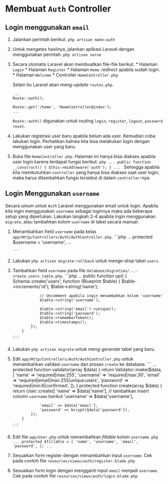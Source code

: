 # Membuat `Auth` Controller
## Login menggunakan `email`
1. Jalankan perintah berikut.
       ```
       php artisan make:auth
       ```
2. Untuk mengetes hasilnya, jalankan aplikasi Laravel dengan menggunakan perintah:
       ```
       php artisan serve
       ```
3. Secara otomatis Laravel akan membuatkan file-file berikut.
        * Halaman `Login`
        * Halaman `Register`
        * Halaman `Home`: _redirect_ apabila sudah login.
        * Halaman `Welcome`
        * Controller `HomeController.php`

    Selain itu Laravel akan meng-_update_ `routes.php`.
    ```
    ...
    Route::auth();

    Route::get('/home', 'HomeController@index');
    ...
    ```
    `Route::auth()` digunakan untuk routing `login`, `register`, `logout`, `password reset`.

4. Lakukan registrasi user baru apabila belum ada user. Kemudian coba lakukan login. Perhatikan bahwa kita bisa melakukan login dengan menggunakan user yang baru.
5. Buka file `HomeController.php`. Halaman ini hanya bisa diakses apabila user login karena terdapat fungsi berikut.
       ```php
       ...
           public function __construct()
           {
               $this->middleware('auth');
           }
       ...
       ```
Sehingga apabila kita membutuhkan `controller` yang hanya bisa diakses saat user login, maka harus ditambahkan fungsi tersebut di dalam `controller`-nya.

## Login Menggunakan `username`
Secara umum untuk `Auth` Laravel menggunakan email untuk login. Apabila kita ingin menggunakan `username` sebagai loginnya maka ada beberapa setup yang diperlukan. 
Lakukan langkah 2-4 apabila ingin menggunakan `migrate`, atau tambahkan kolom `username` di tabel secara manual.

1. Menambahkan field `username` pada kelas `app/Http/Controllers/Auth/AuthController.php`.
       ```php
       ...
           protected $username = 'username';
       ...
       
       ```
2. Lakukan `php artisan migrate:rollback` untuk menge-_drop_ tabel `users`.
3. Tambahkan field `username` pada file `database/migration/...-create_users_table.php`.
       ```php
       ...
           public function up()
           {
               Schema::create('users', function (Blueprint $table) {
                   $table->increments('id');
                   $table->string('name');
                   
                   // Uncomment apabila ingin menambahkan kolom 'username'
                   $table->string('username');
       
                   $table->string('email')->unique();
                   $table->string('password');
                   $table->rememberToken();
                   $table->timestamps();
               });
           }
       ...
       ```
4. Lakukan `php artisan migrate` untuk meng-_generate_ tabel yang baru.
5. Edit `app/Http/Controllers/Auth/AuthController.php` untuk menambahkan validasi `username` dan proses `create` ke database.
       ```
       ...
           protected function validator(array $data)
           {
               return Validator::make($data, [
                   'name' => 'required|max:255',
                   'username' => 'required|max:30',
                   'email' => 'required|email|max:255|unique:users',
                   'password' => 'required|min:6|confirmed',
               ]);
           }
           protected function create(array $data)
           {
               return User::create([
                   'name' => $data['name'],
                   // tambahkan insert column `username` berikut
                   'username' => $data['username'],
       
                   'email' => $data['email'],
                   'password' => bcrypt($data['password']),
               ]);
           }
       ...
       ```

6. Edit file `app/User.php` untuk menambahkan _fillable_ kolom `username`.
       ```php
       ...
           protected $fillable = [
               'name', 'username', 'email', 'password',
           ];
       ...
       ```
7. Sesuaikan form register dengan menambahkan input `username`. Cek pada contoh file `resources/views/auth/register.blade.php`
8. Sesuaikan form login dengan mengganti input `email` menjadi `username`. Cek pada contoh file `resources/views/auth/login.blade.php`
